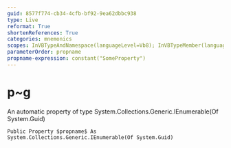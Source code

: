 ```yaml
---
guid: 8577f774-cb34-4cfb-bf92-9ea62dbbc938
type: Live
reformat: True
shortenReferences: True
categories: mnemonics
scopes: InVBTypeAndNamespace(languageLevel=Vb8); InVBTypeMember(languageLevel=Vb8)
parameterOrder: propname
propname-expression: constant("SomeProperty")
---
```


# p~g

An automatic property of type System.Collections.Generic.IEnumerable(Of System.Guid)

```
Public Property $propname$ As System.Collections.Generic.IEnumerable(Of System.Guid)
```
